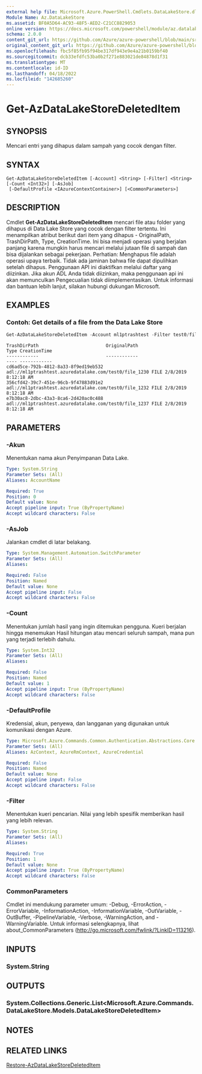 ```yaml
---
external help file: Microsoft.Azure.PowerShell.Cmdlets.DataLakeStore.dll-Help.xml
Module Name: Az.DataLakeStore
ms.assetid: BF0A5D64-AC93-48F5-AED2-C21CC8829053
online version: https://docs.microsoft.com/powershell/module/az.datalakestore/get-azdatalakestoredeleteditem
schema: 2.0.0
content_git_url: https://github.com/Azure/azure-powershell/blob/main/src/DataLakeStore/DataLakeStore/help/Get-AzDataLakeStoreDeletedItem.md
original_content_git_url: https://github.com/Azure/azure-powershell/blob/main/src/DataLakeStore/DataLakeStore/help/Get-AzDataLakeStoreDeletedItem.md
ms.openlocfilehash: fbc5f85fb95f94be317df943e9e4a21b0159bf40
ms.sourcegitcommit: dcb33efdfc53ba0b2f271e883021de84878d1f31
ms.translationtype: MT
ms.contentlocale: id-ID
ms.lasthandoff: 04/18/2022
ms.locfileid: "142685260"
---
```

# Get-AzDataLakeStoreDeletedItem

## SYNOPSIS
Mencari entri yang dihapus dalam sampah yang cocok dengan filter.

## SYNTAX

```
Get-AzDataLakeStoreDeletedItem [-Account] <String> [-Filter] <String> [-Count <Int32>] [-AsJob]
 [-DefaultProfile <IAzureContextContainer>] [<CommonParameters>]
```

## DESCRIPTION
Cmdlet **Get-AzDataLakeStoreDeletedItem** mencari file atau folder yang dihapus di Data Lake Store yang cocok dengan filter tertentu.
Ini menampilkan atribut berikut dari item yang dihapus - OriginalPath, TrashDirPath, Type, CreationTime.
Ini bisa menjadi operasi yang berjalan panjang karena mungkin harus mencari melalui jutaan file di sampah dan bisa dijalankan sebagai pekerjaan.
Perhatian: Menghapus file adalah operasi upaya terbaik. Tidak ada jaminan bahwa file dapat dipulihkan setelah dihapus. Penggunaan API ini diaktifkan melalui daftar yang diizinkan. Jika akun ADL Anda tidak diizinkan, maka penggunaan api ini akan memunculkan Pengecualian tidak diimplementasikan. Untuk informasi dan bantuan lebih lanjut, silakan hubungi dukungan Microsoft.

## EXAMPLES

### Contoh: Get details of a file from the Data Lake Store
```powershell
Get-AzDataLakeStoreDeletedItem -Account ml1ptrashtest -Filter test0/file_123
```

```output
TrashDirPath                         OriginalPath                                          Type CreationTime
------------                         ------------                                          ---- ------------
cd6ad5ce-792b-4812-8a33-8f9ed19eb532 adl://ml1ptrashtest.azuredatalake.com/test0/file_1230 FILE 2/8/2019 8:12:18 AM
356cfd42-39c7-451e-96cb-9f47883d91e2 adl://ml1ptrashtest.azuredatalake.com/test0/file_1232 FILE 2/8/2019 8:12:18 AM
e7b30ac8-2dbc-43a3-8ca6-2d420ac0c488 adl://ml1ptrashtest.azuredatalake.com/test0/file_1237 FILE 2/8/2019 8:12:18 AM
```

## PARAMETERS

### -Akun
Menentukan nama akun Penyimpanan Data Lake.

```yaml
Type: System.String
Parameter Sets: (All)
Aliases: AccountName

Required: True
Position: 0
Default value: None
Accept pipeline input: True (ByPropertyName)
Accept wildcard characters: False
```

### -AsJob
Jalankan cmdlet di latar belakang.

```yaml
Type: System.Management.Automation.SwitchParameter
Parameter Sets: (All)
Aliases:

Required: False
Position: Named
Default value: None
Accept pipeline input: False
Accept wildcard characters: False
```

### -Count
Menentukan jumlah hasil yang ingin ditemukan pengguna. Kueri berjalan hingga menemukan Hasil hitungan atau mencari seluruh sampah, mana pun yang terjadi terlebih dahulu.

```yaml
Type: System.Int32
Parameter Sets: (All)
Aliases:

Required: False
Position: Named
Default value: 1
Accept pipeline input: True (ByPropertyName)
Accept wildcard characters: False
```

### -DefaultProfile
Kredensial, akun, penyewa, dan langganan yang digunakan untuk komunikasi dengan Azure.

```yaml
Type: Microsoft.Azure.Commands.Common.Authentication.Abstractions.Core.IAzureContextContainer
Parameter Sets: (All)
Aliases: AzContext, AzureRmContext, AzureCredential

Required: False
Position: Named
Default value: None
Accept pipeline input: False
Accept wildcard characters: False
```

### -Filter
Menentukan kueri pencarian. Nilai yang lebih spesifik memberikan hasil yang lebih relevan.

```yaml
Type: System.String
Parameter Sets: (All)
Aliases:

Required: True
Position: 1
Default value: None
Accept pipeline input: True (ByPropertyName)
Accept wildcard characters: False
```

### CommonParameters
Cmdlet ini mendukung parameter umum: -Debug, -ErrorAction, -ErrorVariable, -InformationAction, -InformationVariable, -OutVariable, -OutBuffer, -PipelineVariable, -Verbose, -WarningAction, and -WarningVariable. Untuk informasi selengkapnya, lihat about_CommonParameters (http://go.microsoft.com/fwlink/?LinkID=113216).

## INPUTS

### System.String

## OUTPUTS

### System.Collections.Generic.List<Microsoft.Azure.Commands.DataLakeStore.Models.DataLakeStoreDeletedItem>

## NOTES

## RELATED LINKS

[Restore-AzDataLakeStoreDeletedItem](./Restore-AzDataLakeStoreDeletedItem.md)